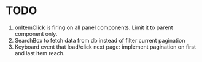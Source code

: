# TODO

1. onItemClick is firing on all panel components. Limit it to parent component only.
2. SearchBox to fetch data from db instead of filter current pagination
3. Keyboard event that load/click next page: implement pagination on first and last item reach.

